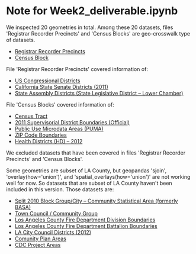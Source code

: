 # Note for Week2_deliverable.ipynb
We inspected 20 geometries in total.
Among these 20 datasets, files 'Registrar Recorder Precincts' and 'Census Blocks' are
geo-crosswalk type of datasets.
- [Registrar Recorder Precincts](https://egis3.lacounty.gov/dataportal/2012/12/20/2012-precincts-as-of-march-9th/)
- [Census Block](http://egis3.lacounty.gov/dataportal/2016/01/26/census_blocks/)

File 'Registrar Recorder Precincts' covered information of:
- [US Congressional Districts](http://egis3.lacounty.gov/dataportal/2010/01/14/us-congressional-districts/)
- [California State Senate Districts (2011)](http://egis3.lacounty.gov/dataportal/2011/11/08/california-state-senate-districts-2011/)
- [State Assembly Districts (State Legislative District – Lower Chamber)](http://egis3.lacounty.gov/dataportal/2011/11/08/california-state-assembly-districts-2011/)

File 'Census Blocks' covered information of:
- [Census Tract](http://egis3.lacounty.gov/dataportal/2016/01/26/census_tracts/)
- [2011 Supervisorial District Boundaries (Official)](http://egis3.lacounty.gov/dataportal/2011/12/06/supervisorial-districts/)
- [Public Use Microdata Areas (PUMA)](https://www2.census.gov/geo/tiger/GENZ2016/shp/)
- [ZIP Code Boundaries](https://egis3.lacounty.gov/dataportal/2016/08/11/zip-codes-with-parcel-specific-boundaries/)
- [Health Districts (HD) – 2012](http://egis3.lacounty.gov/dataportal/2012/03/01/health-districts-hd-2012/)

We excluded datasets that have been covered in files 'Registrar Recorder Precincts' and 'Census Blocks'.

Some geometries are subset of LA County, but geopandas 'sjoin', 'overlay(how='union')', and 'spatial_overlays(how='union')' are not working well for now. So datasets that
are subset of LA County haven't been included in this version.
Those datasets are:
- [Split 2010 Block Group/City – Community Statistical Area (formerly BASA)](https://egis3.lacounty.gov/dataportal/2016/01/18/split-2010-block-groupcity-basa/)
- [Town Council / Community Group](https://egis3.lacounty.gov/dataportal/2014/12/29/town-council-areas/)
- [Los Angeles County Fire Department Division Boundaries](http://egis3.lacounty.gov/dataportal/2016/04/28/los-angeles-county-fire-department-division-boundaties/)
- [Los Angeles County Fire Department Battalion Boundaries](http://egis3.lacounty.gov/dataportal/2016/04/28/los-angeles-county-fire-department-battalion-boundaries/)
- [LA City Council Districts (2012)](http://egis3.lacounty.gov/dataportal/2012/08/07/la-city-council-districts-2012/)
- [Comunity Plan Areas](http://egis3.lacounty.gov/dataportal/2015/09/21/la-city-communities-and-planning-areas/)
- [CDC Project Areas](https://egis3.lacounty.gov/dataportal/2015/06/09/cdc-project-areas/)
